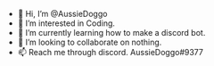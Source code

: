 - 👋 Hi, I’m @AussieDoggo
- 👀 I’m interested in Coding.
- 🌱 I’m currently learning how to make a discord bot.
- 💞️ I’m looking to collaborate on nothing.
- 📫 Reach me through discord. AussieDoggo#9377

<!---
AussieDoggo/AussieDoggo is a ✨ special ✨ repository because its `README.md` (this file) appears on your GitHub profile.
You can click the Preview link to take a look at your changes.
--->
